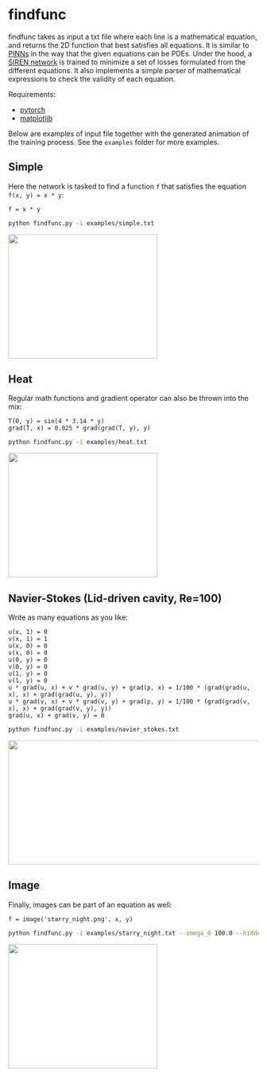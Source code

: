 # findfunc

findfunc takes as input a txt file where each line is a mathematical equation, and returns the 2D function that best satisfies all equations. It is similar to [PINNs](https://github.com/maziarraissi/PINNs) in the way that the given equations can be PDEs. Under the hood, a [SIREN network](https://arxiv.org/abs/2006.09661) is trained to minimize a set of losses formulated from the different equations. It also implements a simple parser of mathematical expressions to check the validity of each equation.

Requirements:
- [pytorch](https://pytorch.org/)
- [matplotlib](https://matplotlib.org/)

Below are examples of input file together with the generated animation of the training process. See the `examples` folder for more examples.


## Simple

Here the network is tasked to find a function `f` that satisfies the equation `f(x, y) = x * y`:

```
f = x * y
```

```bash
python findfunc.py -i examples/simple.txt
```

<img src="https://github.com/user-attachments/assets/a2ea2089-214d-4bff-be2c-87b64e680503" width="300" height="250"/>


## Heat

Regular math functions and gradient operator can also be thrown into the mix:

```
T(0, y) = sin(4 * 3.14 * y)
grad(T, x) = 0.025 * grad(grad(T, y), y)
```

```bash
python findfunc.py -i examples/heat.txt
```

<img src="https://github.com/user-attachments/assets/ddd6bdeb-02f0-4a20-9e93-40bde02e8426" width="300" height="250"/>


## Navier-Stokes (Lid-driven cavity, Re=100)

Write as many equations as you like: 

```
u(x, 1) = 0
v(x, 1) = 1
u(x, 0) = 0
v(x, 0) = 0
u(0, y) = 0
v(0, y) = 0
u(1, y) = 0
v(1, y) = 0
u * grad(u, x) + v * grad(u, y) + grad(p, x) = 1/100 * (grad(grad(u, x), x) + grad(grad(u, y), y))
u * grad(v, x) + v * grad(v, y) + grad(p, y) = 1/100 * (grad(grad(v, x), x) + grad(grad(v, y), y))
grad(u, x) + grad(v, y) = 0
```

```bash
python findfunc.py -i examples/navier_stokes.txt
```

<img src="https://github.com/user-attachments/assets/1b6657f3-d04f-4486-9022-57ce382e23cc" width="900" height="250"/>

## Image

Finally, images can be part of an equation as well:

```
f = image('starry_night.png', x, y)
```

```bash
python findfunc.py -i examples/starry_night.txt --omega_0 100.0 --hidden_features 512 --hidden_layers 8
```

<img src="https://github.com/user-attachments/assets/8fbb52f4-9356-4d34-85e6-bfde3c07fcc6" width="300" height="250"/>
